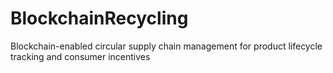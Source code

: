# BlockchainRecycling
Blockchain-enabled circular supply chain management for product lifecycle tracking and consumer incentives
